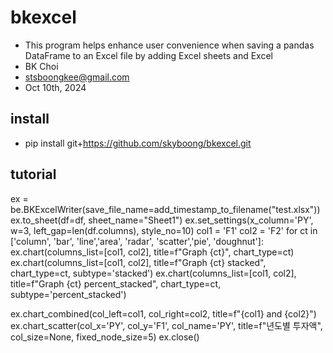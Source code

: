 # bkexcel

- This program helps enhance user convenience when saving a pandas DataFrame to an Excel file by adding Excel sheets and Excel
- BK Choi
- stsboongkee@gmail.com 
- Oct 10th, 2024 


## install
- pip install git+https://github.com/skyboong/bkexcel.git

## tutorial

ex = be.BKExcelWriter(save_file_name=add_timestamp_to_filename("test.xlsx"))     
ex.to_sheet(df=df, sheet_name="Sheet1")
ex.set_settings(x_column='PY', w=3, left_gap=len(df.columns), style_no=10)
col1 = 'F1'
col2 = 'F2'
for ct in ['column', 'bar', 'line','area', 'radar', 'scatter','pie', 'doughnut']:
    ex.chart(columns_list=[col1, col2], title=f"Graph {ct}", chart_type=ct)
    ex.chart(columns_list=[col1, col2], title=f"Graph {ct} stacked", chart_type=ct, subtype='stacked')
    ex.chart(columns_list=[col1, col2], title=f"Graph {ct} percent_stacked", chart_type=ct, subtype='percent_stacked')

ex.chart_combined(col_left=col1, col_right=col2, title=f"{col1} and {col2}")
ex.chart_scatter(col_x='PY', col_y='F1', col_name='PY', title=f"년도별 투자액", col_size=None, fixed_node_size=5)
ex.close()


